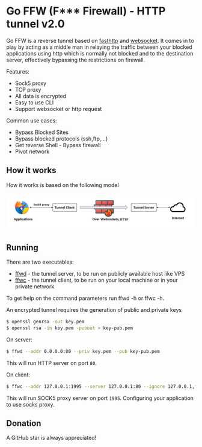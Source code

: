 # Go FFW (F*** Firewall) - HTTP tunnel v2.0

Go FFW is a reverse tunnel based on [fasthttp](https://github.com/valyala/fasthttp) and [websocket](https://github.com/fasthttp/websocket). It comes in to play by acting as a middle man in relaying the traffic between your blocked applications using http which is normally not blocked and to the destination server, effectively bypassing the restrictions on firewall.

Features:

* Sock5 proxy
* TCP proxy
* All data is encrypted
* Easy to use CLI
* Support websocket or http request

Common use cases:

* Bypass Blocked Sites
* Bypass blocked protocols (ssh,ftp,...)
* Get reverse Shell - Bypass firewall
* Pivot network

## How it works

How it works is based on the following model

![model](https://github.com/namcuongq/ffw/raw/main/images/work.png)

## Running

There are two executables:

* [ffwd](https://github.com/namcuongq/ffw/releases) - the tunnel server, to be run on publicly available host like VPS
* [ffwc](https://github.com/namcuongq/ffw/releases) - the tunnel client, to be run on your local machine or in your private network

To get help on the command parameters run ffwd -h or ffwc -h.

An encrypted tunnel requires the generation of public and private keys

```bash
$ openssl genrsa -out key.pem
$ openssl rsa -in key.pem -pubout > key-pub.pem
```

On server:

```bash
$ ffwd --addr 0.0.0.0:80 --priv key.pem --pub key-pub.pem
```

This will run HTTP server on port `80`.

On client:

```bash
$ ffwc --addr 127.0.0.1:1995 --server 127.0.0.1:80 --ignore 127.0.0.1,*.google.com --mode http
```

This will run SOCK5 proxy server on port `1995`. Configuring your application to use socks proxy.

## Donation

A GitHub star is always appreciated!